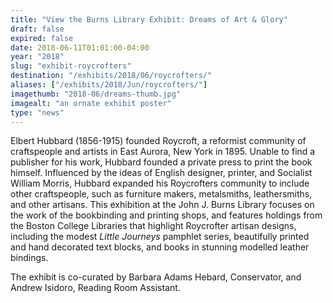 ```yaml
---
title: "View the Burns Library Exhibit: Dreams of Art & Glory"
draft: false
expired: false
date: 2018-06-11T01:01:00-04:00
year: "2018"
slug: "exhibit-roycrofters"
destination: "/exhibits/2018/06/roycrofters/"
aliases: ["/exhibits/2018/Jun/roycrofters/"]
imagethumb: "2018-06/dreams-thumb.jpg"
imagealt: "an ornate exhibit poster"
type: "news"
---
```


Elbert Hubbard (1856-1915) founded Roycroft, a reformist community of craftspeople and artists in East Aurora, New York in 1895. Unable to find a publisher for his work, Hubbard founded a private press to print the book himself. Influenced by the ideas of English designer, printer, and Socialist William Morris, Hubbard expanded his Roycrofters community to include other craftspeople, such as furniture makers, metalsmiths, leathersmiths, and other artisans. This exhibition at the John J. Burns Library focuses on the work of the bookbinding and printing shops, and features holdings from the Boston College Libraries that highlight Roycrofter artisan designs, including the modest <em>Little Journeys</em> pamphlet series, beautifully printed and hand decorated text blocks, and books in stunning modelled leather bindings. 

The exhibit is co-curated by Barbara Adams Hebard, Conservator, and Andrew Isidoro, Reading Room Assistant.
